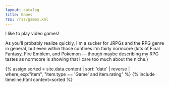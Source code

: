 ```yaml
---
layout: catalog
title: Games
rss: /rss/games.xml
---
```


I like to play video games!

As you'll probably realize quickly, I'm a sucker for JRPGs and the RPG genre in general,
but even within those confines I'm fairly normcore (lots of Final Fantasy, Fire Emblem, 
and Pokemon — though maybe describing my RPG tastes as normcore is showing that I care
too much about the niche.)

{% assign sorted = site.data.content | sort: 'date' | reverse | where_exp:"item", "item.type == 'Game' and item.rating" %}
{% include timeline.html content=sorted %}